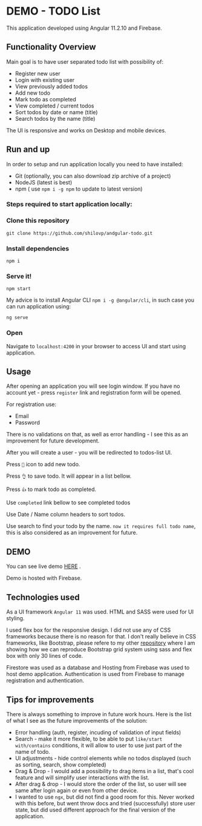 # DEMO - TODO List

This application developed using Angular 11.2.10 and Firebase.

## Functionality Overview

Main goal is to have user separated todo list with possibility of: 
- Register new user
- Login with existing user
- View previously added todos
- Add new todo
- Mark todo as completed
- View completed / current todos
- Sort todos by date or name (title)
- Search todos by the name (title)

The UI is responsive and works on Desktop and mobile devices. 

## Run and up 

In order to setup and run application locally you need to have installed: 
- Git (optionally, you can also download zip archive of a project)
- NodeJS (latest is best)
- npm  ( use `npm i -g npm` to update to latest version)

### Steps required to start application locally: 


### Clone this repository

`git clone https://github.com/shilovp/andgular-todo.git`

### Install dependencies 

`npm i`

### Serve it! 

`npm start`

My advice is to install Angular CLI `npm i -g @angular/cli`, in such case you can run application using: 

`ng serve`

### Open 

Navigate to `localhost:4200` in your browser to access UI and start using application.

## Usage

After opening an application you will see login window. If you have no account yet - press `register` link and registration form will be opened. 

For registration use: 
- Email 
- Password

There is no validations on that, as well as error handling - I see this as an improvement for future development.

After you will create a user - you will be redirected to todos-list UI. 

Press `📑` icon to add new todo. 

Press `👌` to save todo. It will appear in a list bellow. 

Press `👍` to mark todo as completed. 

Use `completed` link bellow to see completed todos

Use Date / Name column headers to sort todos. 

Use search to find your todo by the name. `now it requires full todo name`, this is also considered as an improvement for future. 

## DEMO

You can see live demo [HERE](https://todo-test-viveo.firebaseapp.com) . 

Demo is hosted with Firebase. 

## Technologies used

As a UI framework `Angular 11` was used. 
HTML and SASS were used for UI styling. 

I used flex box for the responsive design. I did not use any of CSS frameworks because there is no reason for that. 
I don't really believe in CSS frameworks, like Bootstrap, please refere to my other [repository](https://github.com/shilovp/customizable-flex-grid) where I am showing how we can reproduce Bootstrap grid system using sass and flex box with only 30 lines of code. 

Firestore was used as a database and Hosting from Firebase was used to host demo application. Authentication is used from Firebase to manage registration and authentication. 



## Tips for improvements

There is always something to improve in future work hours. 
Here is the list of what I see as the future improvements of the solution: 

- Error handling (auth, register, incuding of validation of input fields)
- Search - make it more flexible, to be able to put `like/start with/contains` conditions, it will allow to user to use just part of the name of todo. 
- UI adjustments - hide control elements while no todos displayed (such as sorting, search, show completed)
- Drag & Drop - I would add a possibility to drag items in a list, that's cool feature and will simplify user interactions with the list.
- After drag & drop - I would store the order of the list, so user will see same after login again or even from other device.
- I wanted to use `ngx`, but did not find a good room for this. Never worked with this before, but went throw docs and tried (successfully) store user state, but did used different approach for the final version  of the application.
